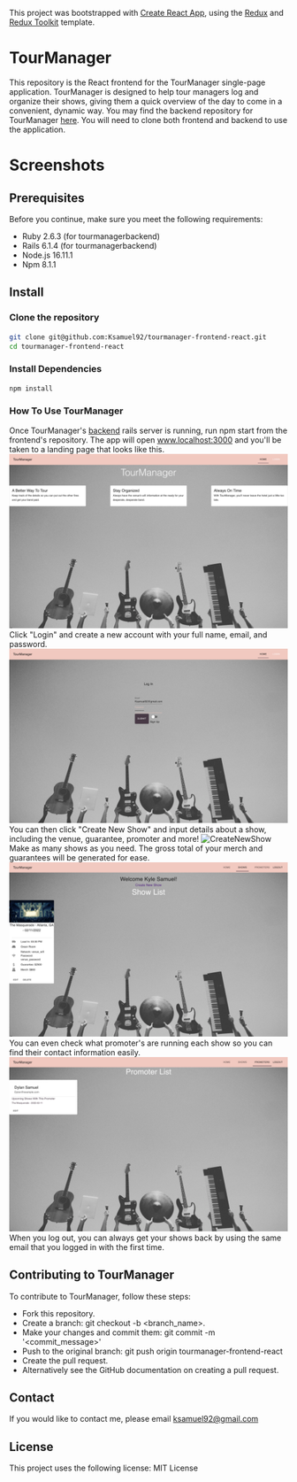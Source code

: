 This project was bootstrapped with [Create React App](https://github.com/facebook/create-react-app), using the [Redux](https://redux.js.org/) and [Redux Toolkit](https://redux-toolkit.js.org/) template.

# TourManager

This repository is the React frontend for the TourManager single-page application. TourManager is designed to help tour managers log and organize their shows, giving them a quick overview of the day to come in a convenient, dynamic way. You may find the backend repository for TourManager [here](https://github.com/Ksamuel92/tourmanager-backend-react). You will need to clone both frontend and backend to use the application.

# Screenshots

## Prerequisites

Before you continue, make sure you meet the following requirements:

- Ruby 2.6.3 (for tourmanagerbackend)
- Rails 6.1.4 (for tourmanagerbackend)
- Node.js 16.11.1
- Npm 8.1.1

## Install

### Clone the repository

```bash
git clone git@github.com:Ksamuel92/tourmanager-frontend-react.git
cd tourmanager-frontend-react
```

### Install Dependencies

```bash
npm install
```

### How To Use TourManager

Once TourManager's [backend](https://github.com/Ksamuel92/tourmanager-backend-react) rails server is running, run npm start from the frontend's repository. The app will open www.localhost:3000 and you'll be taken to a landing page that looks like this. 
![LandingPage](public/assets/LandingPage.png)
Click "Login" and create a new account with your full name, email, and password.
![Login](public/assets/Login.png)
You can then click "Create New Show" and input details about a show, including the venue, guarantee, promoter and more!
![CreateNewShow](/Users/kyle/tourmanager-frontend-react/public/assets/CreateNewShow.png)
Make as many shows as you need. The gross total of your merch and guarantees will be generated for ease. 
![ShowList](public/assets/ShowList.png)
You can even check what promoter's are running each show so you can find their contact information easily.
![PromoterList](public/assets/PromoterList.png)
When you log out, you can always get your shows back by using the same email that you logged in with the first time. 

## Contributing to TourManager

To contribute to TourManager, follow these steps:

- Fork this repository.
- Create a branch: git checkout -b <branch_name>.
- Make your changes and commit them: git commit -m '<commit_message>'
- Push to the original branch: git push origin tourmanager-frontend-react
- Create the pull request.
- Alternatively see the GitHub documentation on creating a pull request.

## Contact

If you would like to contact me, please email ksamuel92@gmail.com

## License

This project uses the following license: MIT License
